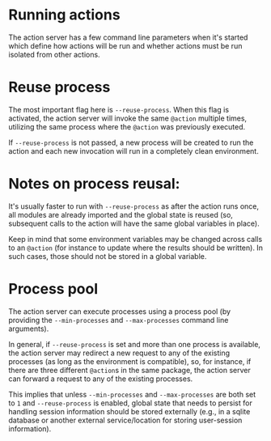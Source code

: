 Running actions
===================

The action server has a few command line parameters when it's started which define how
actions will be run and whether actions must be run isolated from other actions.


Reuse process
================

The most important flag here is `--reuse-process`. When this flag is activated, 
the action server will invoke the same `@action` multiple times, utilizing 
the same process where the `@action` was previously executed.

If `--reuse-process` is not passed, a new process will be created to run the action
and each new invocation will run in a completely clean environment.


Notes on process reusal:
=========================

It's usually faster to run with `--reuse-process`
as after the action runs once, all modules are already imported and the global
state is reused (so, subsequent calls to the action will have the same
global variables in place).

Keep in mind that some environment variables may be changed across calls 
to an `@action` (for instance to update where the results should be written).
In such cases, those should not be stored in a global variable.


Process pool
==============

The action server can execute processes using a process pool (by providing the
`--min-processes` and `--max-processes` command line arguments).

In general, if `--reuse-process` is set and more than one process is available,
the action server may redirect a new request to any of the existing processes
(as long as the environment is compatible), so, for instance, if there are
three different `@action`s in the same package, the action server can forward 
a request to any of the existing processes.

This implies that unless `--min-processes` and `--max-processes` are both 
set to `1` and `--reuse-process` is enabled, global state that needs to 
persist for handling session information should be stored externally 
(e.g., in a sqlite database or another external service/location for 
storing user-session information).

